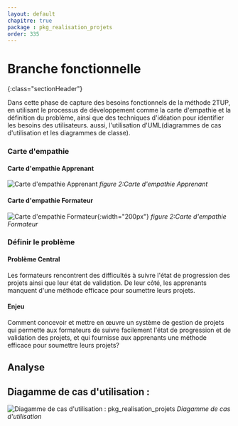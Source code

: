 ```yaml
---
layout: default
chapitre: true
package : pkg_realisation_projets
order: 335
---
```


# Branche fonctionnelle
{:class="sectionHeader"}

<!-- note -->

Dans cette phase de capture des besoins fonctionnels de la méthode 2TUP, en utilisant le processus de développement comme la carte d'empathie et la définition du problème, ainsi que des techniques d'idéation pour identifier les besoins  des utilisateurs. aussi, l'utilisation d'UML(diagrammes de cas d'utilisation et les diagrammes de classe).




### Carte d'empathie 
#### Carte d'empathie  Apprenant 

![Carte d'empathie Apprenant](/soli-lms/Besoin/pkg_realisation_projets/carte-empathie-Apprenant.svg) 
*figure 2:Carte d'empathie Apprenant*

 
#### Carte d'empathie  Formateur 

![Carte d'empathie Formateur](/soli-lms/Besoin/pkg_realisation_projets/carte-empathie-Formateur.svg){:width="200px"} 
*figure 2:Carte d'empathie Formateur*

### Définir le problème

#### Problème Central
Les formateurs rencontrent des difficultés à suivre l'état de progression des projets ainsi que leur état de validation. De leur côté, les apprenants manquent d'une méthode efficace pour soumettre leurs projets.

#### Enjeu
Comment concevoir et mettre en œuvre un système de gestion de projets qui permette aux formateurs de suivre facilement l'état de progression et de validation des projets, et qui fournisse aux apprenants une méthode efficace pour soumettre leurs projets?

## Analyse  


## Diagamme de cas d'utilisation : 

![Diagamme de cas d'utilisation : pkg_realisation_projets](/soli-lms/diagrammes/pkg_realisation_projets/uses_cases_pkg_realisation_projets.svg)
*Diagamme de cas d'utilisation*